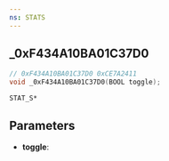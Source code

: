 ```yaml
---
ns: STATS
---
```

## _0xF434A10BA01C37D0

```c
// 0xF434A10BA01C37D0 0xCE7A2411
void _0xF434A10BA01C37D0(BOOL toggle);
```

```
STAT_S*
```

## Parameters
* **toggle**: 

